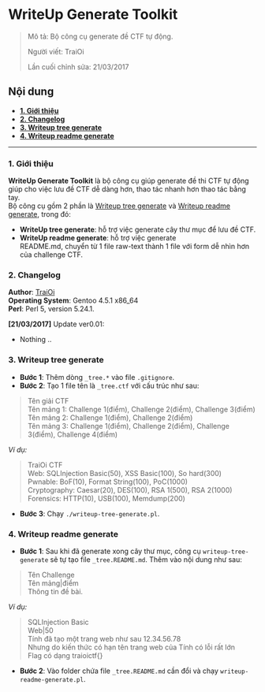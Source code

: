 # WriteUp Generate Toolkit

> Mô tả: Bộ công cụ generate đề CTF tự động.
>
> Người viết: TraiOi
>
> Lần cuối chỉnh sửa: 21/03/2017

## Nội dung

* **[1. Giới thiệu](#gioi-thieu)**
* **[2. Changelog](#Changelog)**
* **[3. Writeup tree generate](#writeup-tree-generate)**
* **[4. Writeup readme generate](#writeup-readme-generate)**

----

<a name="gioi-thieu"></a>
### 1. Giới thiệu

**WriteUp Generate Toolkit** là bộ công cụ giúp generate đề thi CTF tự động giúp cho việc lưu đề CTF dễ dàng hơn, thao tác nhanh hơn thao tác bằng tay. <br>
Bộ công cụ gồm 2 phần là [Writeup tree generate](#writeup-tree-generate) và [Writeup readme generate](#writeup-readme-generate), trong đó:
* **WriteUp tree generate**: hỗ trợ việc generate cây thư mục để lưu đề CTF.
* **WriteUp readme generate**: hỗ trợ việc generate README.md, chuyển từ 1 file raw-text thành 1 file với form dễ nhìn hơn của challenge CTF.

<a name="Changelog"></a>
### 2. Changelog

**Author**: [TraiOi](https://github.com/TraiOi) <br>
**Operating System**: Gentoo 4.5.1 x86_64 <br>
**Perl**: Perl 5, version 5.24.1. 

**[21/03/2017]** Update ver0.01:
* Nothing ..

<a name="writeup-tree-generate"></a>
### 3. Writeup tree generate

* **Bước 1**: Thêm dòng `_tree.*` vào file `.gitignore`.
* **Bước 2**: Tạo 1 file tên là `_tree.ctf` với cấu trúc như sau: <br>

> Tên giải CTF <br>
> Tên mảng 1: Challenge 1(điểm), Challenge 2(điểm), Challenge 3(điểm) <br>
> Tên mảng 2: Challenge 1(điểm), Challenge 2(điểm) <br>
> Tên mảng 3: Challenge 1(điểm), Challenge 2(điểm), Challenge 3(điểm), Challenge 4(điểm) <br>

*Ví dụ:* <br>

> TraiOi CTF <br>
> Web: SQLInjection Basic(50), XSS Basic(100), So hard(300) <br>
> Pwnable: BoF(10), Format String(100), PoC(1000) <br>
> Cryptography: Caesar(20), DES(100), RSA 1(500), RSA 2(1000) <br>
> Forensics: HTTP(10), USB(100), Memdump(200)

* **Bước 3**: Chạy `./writeup-tree-generate.pl`.

<a name="writeup-readme-generate"></a>
### 4. Writeup readme generate

* **Bước 1**: Sau khi đã generate xong cây thư mục, công cụ `writeup-tree-generate` sẽ tự tạo file `_tree.README.md`. Thêm vào nội dung như sau: <br>


> Tên Challenge <br>
> Tên mảng|điểm <br>
> Thông tin đề bài. <br>

*Ví dụ:*

> SQLInjection Basic <br>
> Web|50 <br>
> Tính đã tạo một trang web như sau 12.34.56.78 <br>
> Nhưng do kiến thức có hạn tên trang web của Tính có lỗi rất lớn <br>
> Flag có dạng traioictf{} <br>

* **Bước 2**: Vào folder chứa file `_tree.README.md` cần đổi và chạy `writeup-readme-generate.pl`.
